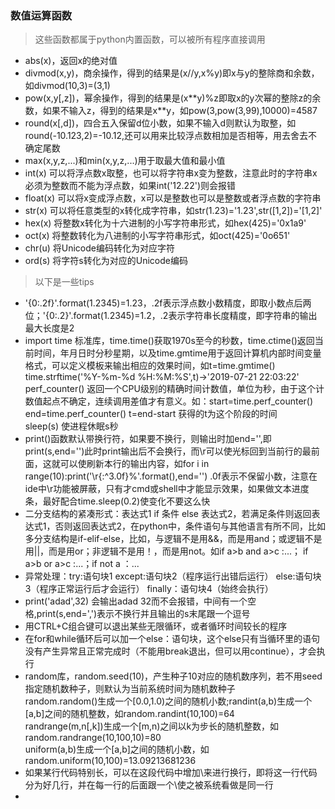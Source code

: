 ### 数值运算函数
> 这些函数都属于python内置函数，可以被所有程序直接调用
- abs(x)，返回x的绝对值
- divmod(x,y)，商余操作，得到的结果是(x//y,x%y)即x与y的整除商和余数，如divmod(10,3)=(3,1)
- pow(x,y[,z])，幂余操作，得到的结果是(x\**y)%z即取x的y次幂的整除z的余数，如果不输入z，得到的结果是x\**y，如pow(3,pow(3,99),10000)=4587
- round(x[,d])，四合五入保留d位小数，如果不输入d则默认为取整，如round(-10.123,2)=-10.12,还可以用来比较浮点数相加是否相等，用去舍去不确定尾数
- max(x,y,z,...)和min(x,y,z,...)用于取最大值和最小值
- int(x) 可以将浮点数x取整，也可以将字符串x变为整数，注意此时的字符串x必须为整数而不能为浮点数，如果int('12.22')则会报错
- float(x) 可以将x变成浮点数，x可以是整数也可以是整数或者浮点数的字符串
- str(x) 可以将任意类型的x转化成字符串，如str(1.23)='1.23',str([1,2])='[1,2]'
- hex(x) 将整数x转化为十六进制的小写字符串形式，如hex(425)='0x1a9'
- oct(x) 将整数转化为八进制的小写字符串形式，如oct(425)='0o651'
- chr(u) 将Unicode编码转化为对应字符
- ord(s) 将字符s转化为对应的Unicode编码

>以下是一些tips
- '{0:.2f}'.format(1.2345)=1.23，.2f表示浮点数小数精度，即取小数点后两位；'{0:.2}'.format(1.2345)=1.2，.2表示字符串长度精度，即字符串的输出最大长度是2
- import time 标准库，time.time()获取1970s至今的秒数，time.ctime()返回当前时间，年月日时分秒星期，以及time.gmtime用于返回计算机内部时间变量格式，可以定义模板来输出相应的效果时间，如t=time.gmtime() time.strftime('%Y-%m-%d %H:%M:%S',t)->'2019-07-21 22:03:22'<br>
perf_counter() 返回一个CPU级别的精确时间计数值，单位为秒，由于这个计数值起点不确定，连续调用差值才有意义。如：start=time.perf_counter() end=time.perf_counter() t=end-start 获得的t为这个阶段的时间<br>
sleep(s) 使进程休眠s秒
- print()函数默认带换行符，如果要不换行，则输出时加end='',即print(s,end='')此时print输出后不会换行，而\r可以使光标回到当前行的最前面，这就可以使刷新本行的输出内容，如for i in range(10):print('\r{:^3.0f}%'.format(),end='') .0f表示不保留小数，注意在ide中\r功能被屏蔽，只有才cmd或shell中才能显示效果，如果做文本进度条，最好配合time.sleep(0.2)使变化不要这么快
- 二分支结构的紧凑形式：表达式1 if 条件 else 表达式2，若满足条件则返回表达式1，否则返回表达式2，在python中，条件语句与其他语言有所不同，比如多分支结构是if-elif-else，比如，与逻辑不是用&&，而是用and；或逻辑不是用||，而是用or；非逻辑不是用！，而是用not。如if a>b and a>c :...； if a>b or a>c :...；if not a ：...
- 异常处理：try:语句块1 except:语句块2（程序运行出错后运行） else:语句块3（程序正常运行后才会运行） finally：语句块4（始终会执行）
- print('adad',32) 会输出adad 32而不会报错，中间有一个空格,print(s,end=',')表示不换行并且输出的s末尾跟一个逗号
- 用CTRL+C组合键可以退出某些无限循环，或者循环时间较长的程序
- 在for和while循环后可以加一个else：语句块，这个else只有当循环里的语句没有产生异常且正常完成时（不能用break退出，但可以用continue），才会执行
- random库，random.seed(10)，产生种子10对应的随机数序列，若不用seed指定随机数种子，则默认为当前系统时间为随机数种子<br>
random.random()生成一个[0.0,1.0)之间的随机小数;randint(a,b)生成一个[a,b]之间的随机整数，如random.randint(10,100)=64<br>
randrange(m,n[,k])生成一个[m,n)之间以k为步长的随机整数，如random.randrange(10,100,10)=80<br>
uniform(a,b)生成一个[a,b]之间的随机小数，如random.uniform(10,100)=13.09213681236<br>
- 如果某行代码特别长，可以在这段代码中增加\来进行换行，即将这一行代码分为好几行，并在每一行的后面跟一个\使之被系统看做是同一行
- 
